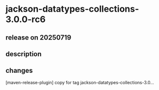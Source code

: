 # jackson-datatypes-collections-3.0.0-rc6

## release on 20250719

## description

## changes

[maven-release-plugin] copy for tag jackson-datatypes-collections-3.0…

